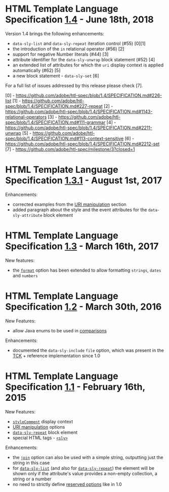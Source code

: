 HTML Template Language Specification [1.4](https://github.com/adobe/htl-spec/tree/1.4) - June 18th, 2018
====
Version 1.4 brings the following enhancements:
* `data-sly-list` and `data-sly-repeat` iteration control (#55) [0][1]
*  the introduction of the `in` relational operator (#56) [2]
* support for negative Number literals (#44) [3]
* attribute identifier for the `data-sly-unwrap` block statement (#52) [4]
* an extended list of attributes for which the `uri` display context is applied automatically (#62) [5]
* a new block statement - `data-sly-set` [6]

For a full list of issues addressed by this release please check [7].

[0] - https://github.com/adobe/htl-spec/blob/1.4/SPECIFICATION.md#226-list
[1] - https://github.com/adobe/htl-spec/blob/1.4/SPECIFICATION.md#227-repeat
[2] - https://github.com/adobe/htl-spec/blob/1.4/SPECIFICATION.md#1143-relational-operators
[3] - https://github.com/adobe/htl-spec/blob/1.4/SPECIFICATION.md#111-grammar
[4] - https://github.com/adobe/htl-spec/blob/1.4/SPECIFICATION.md#2211-unwrap
[5] - https://github.com/adobe/htl-spec/blob/1.4/SPECIFICATION.md#113-context-sensitive
[6] - https://github.com/adobe/htl-spec/blob/1.4/SPECIFICATION.md#2212-set
[7] - https://github.com/adobe/htl-spec/milestone/3?closed=1

HTML Template Language Specification [1.3.1](https://github.com/adobe/htl-spec/tree/1.3.1) - August 1st, 2017
====
Enhancements:
* corrected examples from the [URI manipulation](https://github.com/adobe/htl-spec/blob/1.3.1/SPECIFICATION.md#125-uri-manipulation) section
* added paragraph about the style and the event attributes for the `data-sly-attribute` block element

HTML Template Language Specification [1.3](https://github.com/adobe/htl-spec/tree/1.3) - March 16th, 2017
====
New features:
- the [`format`](https://github.com/adobe/htl-spec/blob/1.3/SPECIFICATION.md#122-format) option has been extended to allow formatting `strings`, `dates` and `numbers`


HTML Template Language Specification [1.2](https://github.com/adobe/htl-spec/tree/1.2) - March 30th, 2016
====

New Features:
* allow Java enums to be used in [comparisons](https://github.com/adobe/htl-spec/blob/1.2/SPECIFICATION.md#1142-comparison-operators)

Enhancements:
* documented the `data-sly-include` `file` option, which was present in the [TCK](https://github.com/adobe/htl-tck/blob/io.sightly.tck-1.0.0/src/main/resources/testfiles/scripts/blockstatements/include/include.html#L27) + reference implementation since 1.0

HTML Template Language Specification [1.1](https://github.com/adobe/htl-spec/tree/1.1) - February 16th, 2015
====

New Features:
* [`styleComment`](https://github.com/adobe/htl-spec/blob/1.1/SPECIFICATION.md#121-display-context) display context
* [URI manipulation](https://github.com/adobe/htl-spec/blob/1.1/SPECIFICATION.md#125-uri-manipulation) options
* [`data-sly-repeat`](https://github.com/adobe/htl-spec/blob/1.1/SPECIFICATION.md#227-repeat) block element
* special HTML tags - [`<sly>`](https://github.com/adobe/htl-spec/blob/1.1/SPECIFICATION.md#31-sly)

Enhancements:
* the [`join`](https://github.com/adobe/htl-spec/blob/1.1/SPECIFICATION.md#124-array-join) option can also be used with a simple string, outputting just the string in this case
* for [`data-sly-list`](https://github.com/adobe/htl-spec/blob/1.1/SPECIFICATION.md#226-list) (and also for [`data-sly-repeat`](https://github.com/adobe/htl-spec/blob/1.1/SPECIFICATION.md#227-repeat)) the element will be shown only if the attribute's value provides a non-empty collection, a string or a number
* no need to strictly define [reserved options](https://github.com/adobe/htl-spec/blob/1.0/SPECIFICATION.md#13-reserved-options) like in 1.0
